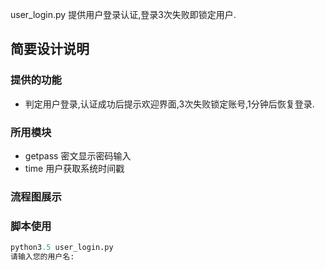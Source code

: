 user_login.py 提供用户登录认证,登录3次失败即锁定用户.

## 简要设计说明

### 提供的功能

- 判定用户登录,认证成功后提示欢迎界面,3次失败锁定账号,1分钟后恢复登录.

### 所用模块

- getpass 密文显示密码输入
- time 用户获取系统时间戳

### 流程图展示


### 脚本使用

```python
python3.5 user_login.py
请输入您的用户名: 
```


